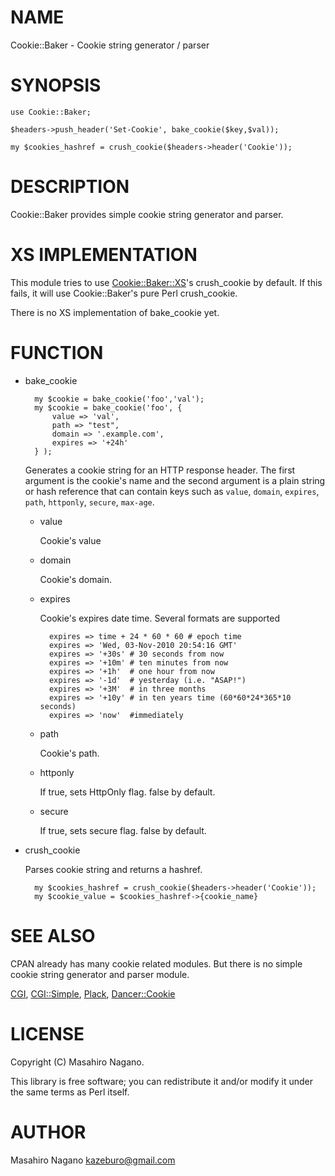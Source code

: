# NAME

Cookie::Baker - Cookie string generator / parser

# SYNOPSIS

    use Cookie::Baker;

    $headers->push_header('Set-Cookie', bake_cookie($key,$val));

    my $cookies_hashref = crush_cookie($headers->header('Cookie'));

# DESCRIPTION

Cookie::Baker provides simple cookie string generator and parser.

# XS IMPLEMENTATION

This module tries to use [Cookie::Baker::XS](https://metacpan.org/pod/Cookie::Baker::XS)'s crush\_cookie by default.
If this fails, it will use Cookie::Baker's pure Perl crush\_cookie.

There is no XS implementation of bake\_cookie yet.

# FUNCTION

- bake\_cookie

        my $cookie = bake_cookie('foo','val');
        my $cookie = bake_cookie('foo', {
            value => 'val',
            path => "test",
            domain => '.example.com',
            expires => '+24h'
        } );

    Generates a cookie string for an HTTP response header.
    The first argument is the cookie's name and the second argument is a plain string or hash reference that
    can contain keys such as `value`, `domain`, `expires`, `path`, `httponly`, `secure`,
    `max-age`.

    - value

        Cookie's value

    - domain

        Cookie's domain.

    - expires

        Cookie's expires date time. Several formats are supported

            expires => time + 24 * 60 * 60 # epoch time
            expires => 'Wed, 03-Nov-2010 20:54:16 GMT'
            expires => '+30s' # 30 seconds from now
            expires => '+10m' # ten minutes from now
            expires => '+1h'  # one hour from now
            expires => '-1d'  # yesterday (i.e. "ASAP!")
            expires => '+3M'  # in three months
            expires => '+10y' # in ten years time (60*60*24*365*10 seconds)
            expires => 'now'  #immediately

    - path

        Cookie's path.

    - httponly

        If true, sets HttpOnly flag. false by default.

    - secure

        If true, sets secure flag. false by default.

- crush\_cookie

    Parses cookie string and returns a hashref.

        my $cookies_hashref = crush_cookie($headers->header('Cookie'));
        my $cookie_value = $cookies_hashref->{cookie_name}

# SEE ALSO

CPAN already has many cookie related modules. But there is no simple cookie string generator and parser module.

[CGI](https://metacpan.org/pod/CGI), [CGI::Simple](https://metacpan.org/pod/CGI::Simple), [Plack](https://metacpan.org/pod/Plack), [Dancer::Cookie](https://metacpan.org/pod/Dancer::Cookie)

# LICENSE

Copyright (C) Masahiro Nagano.

This library is free software; you can redistribute it and/or modify
it under the same terms as Perl itself.

# AUTHOR

Masahiro Nagano <kazeburo@gmail.com>
